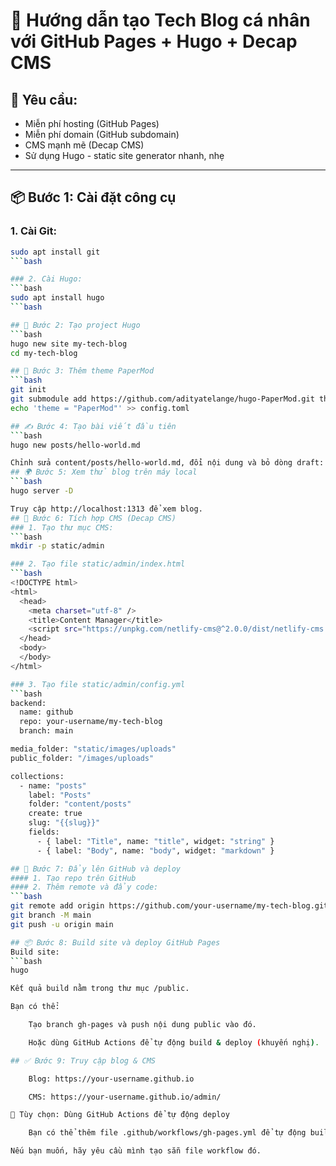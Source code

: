 # 🚀 Hướng dẫn tạo Tech Blog cá nhân với GitHub Pages + Hugo + Decap CMS

## 🧱 Yêu cầu:

- Miễn phí hosting (GitHub Pages)
- Miễn phí domain (GitHub subdomain)
- CMS mạnh mẽ (Decap CMS)
- Sử dụng Hugo - static site generator nhanh, nhẹ

---

## 📦 Bước 1: Cài đặt công cụ

### 1. Cài Git:
```bash
sudo apt install git
```bash

### 2. Cài Hugo:
```bash
sudo apt install hugo
```bash

## 📁 Bước 2: Tạo project Hugo
```bash
hugo new site my-tech-blog
cd my-tech-blog

## 🎨 Bước 3: Thêm theme PaperMod
```bash
git init
git submodule add https://github.com/adityatelange/hugo-PaperMod.git themes/PaperMod
echo 'theme = "PaperMod"' >> config.toml

## ✍️ Bước 4: Tạo bài viết đầu tiên
```bash
hugo new posts/hello-world.md

Chỉnh sửa content/posts/hello-world.md, đổi nội dung và bỏ dòng draft: true.
## 🌍 Bước 5: Xem thử blog trên máy local
```bash
hugo server -D

Truy cập http://localhost:1313 để xem blog.
## 🔧 Bước 6: Tích hợp CMS (Decap CMS)
### 1. Tạo thư mục CMS:
```bash
mkdir -p static/admin

### 2. Tạo file static/admin/index.html
```bash
<!DOCTYPE html>
<html>
  <head>
    <meta charset="utf-8" />
    <title>Content Manager</title>
    <script src="https://unpkg.com/netlify-cms@^2.0.0/dist/netlify-cms.js"></script>
  </head>
  <body>
  </body>
</html>

### 3. Tạo file static/admin/config.yml
```bash
backend:
  name: github
  repo: your-username/my-tech-blog
  branch: main

media_folder: "static/images/uploads"
public_folder: "/images/uploads"

collections:
  - name: "posts"
    label: "Posts"
    folder: "content/posts"
    create: true
    slug: "{{slug}}"
    fields:
      - { label: "Title", name: "title", widget: "string" }
      - { label: "Body", name: "body", widget: "markdown" }

## 🚀 Bước 7: Đẩy lên GitHub và deploy
#### 1. Tạo repo trên GitHub
#### 2. Thêm remote và đẩy code:
```bash
git remote add origin https://github.com/your-username/my-tech-blog.git
git branch -M main
git push -u origin main

## 📦 Bước 8: Build site và deploy GitHub Pages
Build site:
```bash
hugo

Kết quả build nằm trong thư mục /public.

Bạn có thể:

    Tạo branch gh-pages và push nội dung public vào đó.

    Hoặc dùng GitHub Actions để tự động build & deploy (khuyến nghị).

## ✅ Bước 9: Truy cập blog & CMS

    Blog: https://your-username.github.io

    CMS: https://your-username.github.io/admin/

🔄 Tùy chọn: Dùng GitHub Actions để tự động deploy

    Bạn có thể thêm file .github/workflows/gh-pages.yml để tự động build khi push lên main.

Nếu bạn muốn, hãy yêu cầu mình tạo sẵn file workflow đó.
